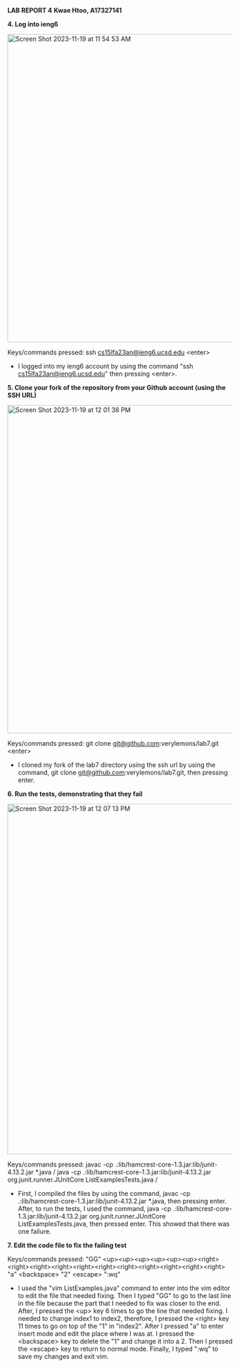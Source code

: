 **LAB REPORT 4**
**Kwae Htoo, A17327141**

**4. Log into ieng6**

<img width="690" alt="Screen Shot 2023-11-19 at 11 54 53 AM" src="https://github.com/verylemons/cse15l-lab-reports/assets/116234889/7bfc2b4a-3d87-4c0f-8e93-b2dc992f74e8">

Keys/commands pressed: ssh cs15lfa23an@ieng6.ucsd.edu \<enter\>
- I logged into my ieng6 account by using the command "ssh cs15lfa23an@ieng6.ucsd.edu" then pressing \<enter\>.

**5. Clone your fork of the repository from your Github account (using the SSH URL)**

<img width="735" alt="Screen Shot 2023-11-19 at 12 01 38 PM" src="https://github.com/verylemons/cse15l-lab-reports/assets/116234889/0d2a272e-f928-425a-b664-4d423423fe8b">

Keys/commands pressed: git clone git@github.com:verylemons/lab7.git \<enter\>
- I cloned my fork of the lab7 directory using the ssh url by using the command, git clone git@github.com:verylemons/lab7.git, then pressing enter.

**6. Run the tests, demonstrating that they fail**

<img width="785" alt="Screen Shot 2023-11-19 at 12 07 13 PM" src="https://github.com/verylemons/cse15l-lab-reports/assets/116234889/9ca41711-f8bb-4867-b17e-956d5d8015e1">

Keys/commands pressed: javac -cp .:lib/hamcrest-core-1.3.jar:lib/junit-4.13.2.jar *.java /<enter/> java -cp .:lib/hamcrest-core-1.3.jar:lib/junit-4.13.2.jar org.junit.runner.JUnitCore ListExamplesTests.java /<enter/>
- First, I compiled the files by using the command, javac -cp .:lib/hamcrest-core-1.3.jar:lib/junit-4.13.2.jar *.java, then pressing enter. After, to run the tests, I used the command, java -cp .:lib/hamcrest-core-1.3.jar:lib/junit-4.13.2.jar org.junit.runner.JUnitCore ListExamplesTests.java, then pressed enter. This showed that there was one failure.

**7. Edit the code file to fix the failing test**

Keys/commands pressed: "GG" \<up\>\<up\>\<up\>\<up\>\<up\>\<up\>\<right\>\<right\>\<right\>\<right\>\<right\>\<right\>\<right\>\<right\>\<right\>\<right\>\<right\> "a" \<backspace\> "2" \<escape\> ":wq"
- I used the "vim ListExamples.java" command to enter into the vim editor to edit the file that needed fixing. Then I typed "GG" to go to the last line in the file because the part that I needed to fix was closer to the end. After, I pressed the \<up\> key 6 times to go the line that needed fixing. I needed to change index1 to index2, therefore, I pressed the \<right\> key 11 times to go on top of the "1" in "index2". After I pressed "a" to enter insert mode and edit the place where I was at. I pressed the \<backspace\> key to delete the "1" and change it into a 2. Then I pressed the \<escape\> key to return to normal mode. Finally, I typed ":wq" to save my changes and exit vim.

